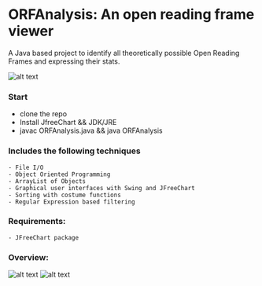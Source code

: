 # ORFAnalysis: An open reading frame viewer

A Java based project to identify all theoretically possible Open Reading Frames and expressing their stats.

![alt text](https://firebasestorage.googleapis.com/v0/b/rscriptmarket-66f49.appspot.com/o/JavaImages%2FScreenshot_10.jpg?alt=media&token=98a62de9-f984-4c31-a391-38ee54c22c4a)

### Start
  - clone the repo
  - Install JfreeChart && JDK/JRE
  - javac ORFAnalysis.java && java ORFAnalysis

### Includes the following techniques
	- File I/O
	- Object Oriented Programming
	- ArrayList of Objects
	- Graphical user interfaces with Swing and JFreeChart
	- Sorting with costume functions
	- Regular Expression based filtering

### Requirements:
	- JFreeChart package

### Overview:

![alt text](https://firebasestorage.googleapis.com/v0/b/rscriptmarket-66f49.appspot.com/o/JavaImages%2FScreenshot_11.jpg?alt=media&token=7a16dc5a-2526-4819-97ae-d077951566ae)
![alt text](https://firebasestorage.googleapis.com/v0/b/rscriptmarket-66f49.appspot.com/o/JavaImages%2FScreenshot_12.jpg?alt=media&token=8c6ae553-3d7f-4da1-a601-3fd07d52fa24)
